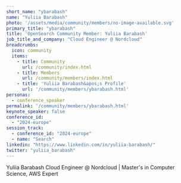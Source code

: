 ```yaml
---
short_name: "ybarabash"
name: "Yuliia Barabash"
photo: '/assets/media/community/members/no-image-available.svg'
primary_title: "ybarabash"
title: 'OpenSearch Community Member: Yuliia Barabash'
job_title_and_company: "Cloud Engineer @ Nordcloud"
breadcrumbs:
  icon: community
  items:
    - title: Community
      url: /community/index.html
    - title: Members
      url: /community/members/index.html
    - title: 'Yuliia Barabash&apos;s Profile'
      url: '/community/members/ybarabash.html'
personas:
  - conference_speaker
permalink: '/community/members/ybarabash.html'
keynote_speaker: false
conference_id: 
  - "2024-europe"
session_track: 
  - conference_id: "2024-europe"
  - name: "Search"
linkedin: "https://www.linkedin.com/in/yuliia-barabash/" 
twitter: "yuliia_barabash"
---
```

Yuliia Barabash
Cloud Engineer @ Nordcloud | Master's in Computer Science, AWS Expert